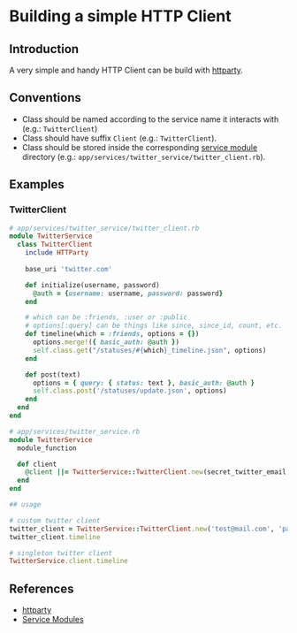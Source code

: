 # Building a simple HTTP Client

## Introduction

A very simple and handy HTTP Client can be build with [httparty](https://github.com/jnunemaker/httparty).

## Conventions

* Class should be named according to the service name it interacts with (e.g.: `TwitterClient`)
* Class should have suffix `Client` (e.g.: `TwitterClient`).
* Class should be stored inside the corresponding [service module](service_modules.md) directory (e.g.: `app/services/twitter_service/twitter_client.rb`).

## Examples

### TwitterClient

```ruby
# app/services/twitter_service/twitter_client.rb
module TwitterService
  class TwitterClient
    include HTTParty
    
    base_uri 'twitter.com'

    def initialize(username, password)
      @auth = {username: username, password: password}
    end

    # which can be :friends, :user or :public
    # options[:query] can be things like since, since_id, count, etc.
    def timeline(which = :friends, options = {})
      options.merge!({ basic_auth: @auth })
      self.class.get("/statuses/#{which}_timeline.json", options)
    end

    def post(text)
      options = { query: { status: text }, basic_auth: @auth }
      self.class.post('/statuses/update.json', options)
    end
  end
end

# app/services/twitter_service.rb
module TwitterService
  module_function

  def client
    @client ||= TwitterService::TwitterClient.new(secret_twitter_email, secret_twitter_password)
  end
end
```

```ruby
## usage

# custom twitter client
twitter_client = TwitterService::TwitterClient.new('test@mail.com', 'password')
twitter_client.timeline

# singleton twitter client
TwitterService.client.timeline
```

## References

* [httparty](https://github.com/jnunemaker/httparty)
* [Service Modules](../guides/service_modules.md)

